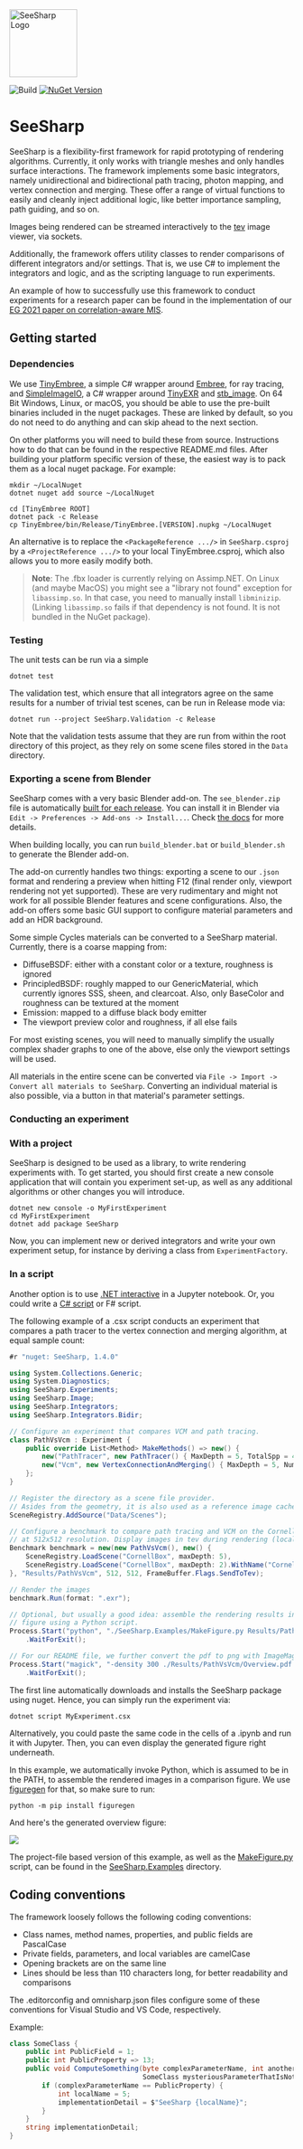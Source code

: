 <img src="logo.png" width=120 height=120 alt="SeeSharp Logo" />

![Build](https://github.com/pgrit/SeeSharp/workflows/Build/badge.svg)
<a href="https://www.nuget.org/packages/SeeSharp/">
    ![NuGet Version](https://img.shields.io/nuget/v/SeeSharp)
</a>

# SeeSharp

SeeSharp is a flexibility-first framework for rapid prototyping of rendering algorithms.
Currently, it only works with triangle meshes and only handles surface interactions.
The framework implements some basic integrators, namely unidirectional and bidirectional path tracing,
photon mapping, and vertex connection and merging.
These offer a range of virtual functions to easily and cleanly inject additional logic, like
better importance sampling, path guiding, and so on.

Images being rendered can be streamed interactively to the [tev](https://github.com/tom94/tev) image viewer, via sockets.

Additionally, the framework offers utility classes to render comparisons of different integrators and/or settings.
That is, we use C# to implement the integrators and logic, and as the scripting language to run experiments.

An example of how to successfully use this framework to conduct experiments for a research paper can be found
in the implementation of our [EG 2021 paper on correlation-aware MIS](https://github.com/pgrit/MisForCorrelatedBidir).

## Getting started

### Dependencies

We use [TinyEmbree](https://github.com/pgrit/TinyEmbree), a simple C# wrapper around [Embree](https://www.embree.org/),
for ray tracing, and [SimpleImageIO](https://github.com/pgrit/SimpleImageIO), a C# wrapper around [TinyEXR](https://github.com/syoyo/tinyexr) and
[stb_image](https://github.com/nothings/stb). On 64 Bit Windows, Linux, or macOS, you should be able to use the pre-built binaries included in the
nuget packages. These are linked by default, so you do not need to do anything and can skip ahead to the next section.

On other platforms you will need to build these from source. Instructions how to do that can be found in the respective README.md files.
After building your platform specific version of these, the easiest way is to pack them as a local nuget package.
For example:

```
mkdir ~/LocalNuget
dotnet nuget add source ~/LocalNuget

cd [TinyEmbree ROOT]
dotnet pack -c Release
cp TinyEmbree/bin/Release/TinyEmbree.[VERSION].nupkg ~/LocalNuget
```

An alternative is to replace the `<PackageReference .../>` in `SeeSharp.csproj` by a `<ProjectReference .../>` to your local
TinyEmbree.csproj, which also allows you to more easily modify both.

> **Note**: The .fbx loader is currently relying on Assimp.NET. On Linux (and maybe MacOS) you might see a
> "library not found" exception for `libassimp.so`. In that case, you need to manually install  `libminizip`.
> (Linking `libassimp.so` fails if that dependency is not found. It is not bundled in the NuGet package).

### Testing

The unit tests can be run via a simple

```
dotnet test
```

The validation test, which ensure that all integrators agree on the same results for a number of trivial test scenes,
can be run in Release mode via:

```
dotnet run --project SeeSharp.Validation -c Release
```

Note that the validation tests assume that they are run from within the root directory of this project, as they
rely on some scene files stored in the `Data` directory.

### Exporting a scene from Blender

SeeSharp comes with a very basic Blender add-on. The `see_blender.zip` file is automatically [built for each release](https://github.com/pgrit/SeeSharp/releases). You can install it in Blender via `Edit -> Preferences -> Add-ons -> Install...`. Check [the docs](https://docs.blender.org/manual/en/latest/editors/preferences/addons.html) for more details.

When building locally, you can run `build_blender.bat` or `build_blender.sh` to generate the Blender add-on.

The add-on currently handles two things: exporting a scene to our `.json` format and rendering a preview when hitting F12 (final render only, viewport rendering not yet supported). These are very rudimentary and might not work for all possible Blender features and scene configurations.
Also, the add-on offers some basic GUI support to configure material parameters and add an HDR background.

Some simple Cycles materials can be converted to a SeeSharp material. Currently, there is a coarse mapping from:

- DiffuseBSDF: either with a constant color or a texture, roughness is ignored
- PrincipledBSDF: roughly mapped to our GenericMaterial, which currently ignores SSS, sheen, and clearcoat. Also,
only BaseColor and roughness can be textured at the moment
- Emission: mapped to a diffuse black body emitter
- The viewport preview color and roughness, if all else fails

For most existing scenes, you will need to manually simplify the usually complex shader graphs to
one of the above, else only the viewport settings will be used.

All materials in the entire scene can be converted via `File -> Import -> Convert all materials to SeeSharp`.
Converting an individual material is also possible, via a button in that material's parameter settings.

### Conducting an experiment

### With a project

SeeSharp is designed to be used as a library, to write rendering experiments with.
To get started, you should first create a new console application that will contain you experiment set-up,
as well as any additional algorithms or other changes you will introduce.

```
dotnet new console -o MyFirstExperiment
cd MyFirstExperiment
dotnet add package SeeSharp
```

Now, you can implement new or derived integrators and write your own experiment setup,
for instance by deriving a class from `ExperimentFactory`.

### In a script

Another option is to use [.NET interactive](https://github.com/dotnet/interactive) in a Jupyter notebook.
Or, you could write a [C# script](https://github.com/filipw/dotnet-script) or F# script.

The following example of a .csx script conducts an experiment that compares a path tracer to the vertex connection and merging algorithm, at equal sample count:
```C#
#r "nuget: SeeSharp, 1.4.0"

using System.Collections.Generic;
using System.Diagnostics;
using SeeSharp.Experiments;
using SeeSharp.Image;
using SeeSharp.Integrators;
using SeeSharp.Integrators.Bidir;

// Configure an experiment that compares VCM and path tracing.
class PathVsVcm : Experiment {
    public override List<Method> MakeMethods() => new() {
        new("PathTracer", new PathTracer() { MaxDepth = 5, TotalSpp = 4 }),
        new("Vcm", new VertexConnectionAndMerging() { MaxDepth = 5, NumIterations = 2 })
    };
}

// Register the directory as a scene file provider.
// Asides from the geometry, it is also used as a reference image cache.
SceneRegistry.AddSource("Data/Scenes");

// Configure a benchmark to compare path tracing and VCM on the CornellBox
// at 512x512 resolution. Display images in tev during rendering (localhost, default port)
Benchmark benchmark = new(new PathVsVcm(), new() {
    SceneRegistry.LoadScene("CornellBox", maxDepth: 5),
    SceneRegistry.LoadScene("CornellBox", maxDepth: 2).WithName("CornellBoxDirectIllum")
}, "Results/PathVsVcm", 512, 512, FrameBuffer.Flags.SendToTev);

// Render the images
benchmark.Run(format: ".exr");

// Optional, but usually a good idea: assemble the rendering results in an overview
// figure using a Python script.
Process.Start("python", "./SeeSharp.Examples/MakeFigure.py Results/PathVsVcm PathTracer Vcm")
    .WaitForExit();

// For our README file, we further convert the pdf to png with ImageMagick
Process.Start("magick", "-density 300 ./Results/PathVsVcm/Overview.pdf ExampleFigure.png")
    .WaitForExit();
```

The first line automatically downloads and installs the SeeSharp package using nuget. Hence, you can simply run the experiment via:


```
dotnet script MyExperiment.csx
```

Alternatively, you could paste the same code in the cells of a .ipynb and run it with Jupyter. Then, you can even display the generated figure right underneath.

In this example, we automatically invoke Python, which is assumed to be in the PATH,
to assemble the rendered images in a comparison figure. We use [figuregen](https://github.com/Mira-13/figure-gen) for that, so make sure to run:

```
python -m pip install figuregen
```

And here's the generated overview figure:

![](ExampleFigure.png)

The project-file based version of this example, as well as the [MakeFigure.py](SeeSharp.Examples/MakeFigure.py) script, can be found in the [SeeSharp.Examples](SeeSharp.Examples) directory.

## Coding conventions

The framework loosely follows the following coding conventions:

- Class names, method names, properties, and public fields are PascalCase
- Private fields, parameters, and local variables are camelCase
- Opening brackets are on the same line
- Lines should be less than 110 characters long, for better readability and comparisons

The .editorconfig and omnisharp.json files configure some of these conventions for Visual Studio and VS Code, respectively.

Example:

```C#
class SomeClass {
    public int PublicField = 1;
    public int PublicProperty => 13;
    public void ComputeSomething(byte complexParameterName, int anotherVeryLongParameterName,
                                 SomeClass mysteriousParameterThatIsNotNamedWell) {
        if (complexParameterName == PublicProperty) {
            int localName = 5;
            implementationDetail = $"SeeSharp {localName}";
        }
    }
    string implementationDetail;
}
```
